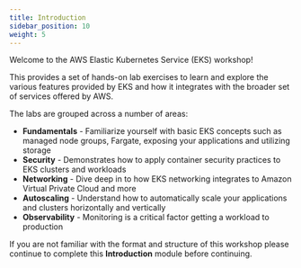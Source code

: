 ```yaml
---
title: Introduction
sidebar_position: 10
weight: 5
---
```


Welcome to the AWS Elastic Kubernetes Service (EKS) workshop!

This provides a set of hands-on lab exercises to learn and explore the various features provided by EKS and how it integrates with the broader set of services offered by AWS.

The labs are grouped across a number of areas:

* **Fundamentals** - Familiarize yourself with basic EKS concepts such as managed node groups, Fargate, exposing your applications and utilizing storage
* **Security** - Demonstrates how to apply container security practices to EKS clusters and workloads
* **Networking** - Dive deep in to how EKS networking integrates to Amazon Virtual Private Cloud and more
* **Autoscaling** - Understand how to automatically scale your applications and clusters horizontally and vertically
* **Observability** - Monitoring is a critical factor getting a workload to production

If you are not familiar with the format and structure of this workshop please continue to complete this **Introduction** module before continuing.
